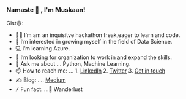 ### Namaste :pray: , I'm Muskaan!


Gist😄:

- 👩‍💻 I’m am an inquisitve hackathon freak,eager to learn and code. 
- 🌱 I’m interested in growing myself in the field of Data Science.
- 💻 I’m learning Azure.
- 🤔 I’m looking for organization to work in and expand the skills.
- 💬 Ask me about ... Python, Machine Learning.
- 📫 How to reach me: ...  1. [LinkedIn](https://www.linkedin.com/in/muskaanjain246/) 
                            2. [Twitter](https://twitter.com/j_Muskaan_)
                            3. <a href = "mailto:muskaanjain246@gmail.com">Get in touch </a>
- ✍️ Blog: .... [Medium](https://medium.com/@muskaanjain246_67321/challenges-faced-by-networks-during-pandemic-covid-19-142acfc9e4f0)
- ⚡ Fun fact: ...🚗 Wanderlust
